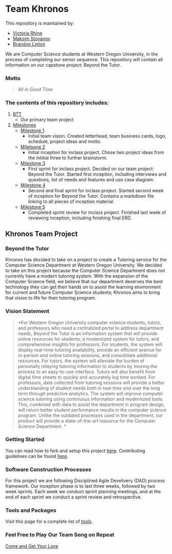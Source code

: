 # Team Khronos
This repository is maintained by:

* [Victoria Rhine](https://github.com/Victoria-Rhine)
* [Maksim Stoyanov](https://github.com/MaxWOU) 
* [Brandon Linton](https://github.com/vern97)

We are Computer Science students at Western Oregon University, in the process of completing our senior sequence. This repository will contain all information on our capstone project: Beyond the Tutor.

### **Motto**
>*All in Good Time*

### The contents of this repository includes:

1. [BTT](https://github.com/vern97/Khronos)
    - Our primary team project
2. [Milestones](/Milestones)
    - [Milestone 1](/Milestones/Milestone_1)
        - Initial team vision. Created letterhead, team business cards, logo, schedule, project ideas and motto.
    - [Miletsone 2](/Milestones/Milestone_2)
        - Initial inception for inclass project. Chose two project ideas from the intitial three to further brainstorm.
    - [Milestone 3](/Milestones/Miletsone_3)
        - First sprint for inclass project. Decided on our team project: Beyond the Tutor. Started first inception, including interviews and questions, list of needs and features and use case diagram.
    - [Milestone 4](/Milestones/Milestone_4)
        - Second and final sprint for inclass project. Started second week of inception for Beyond the Tutor. Contains a markdown file linking to all pieces of inception material.
    - [Milestone 5](/Milestones/Milestone_5)
        - Completed sprint review for inclass project. Finished last week of reviewing inception, including finishing final ERD.
        
## Khronos Team Project
### Beyond the Tutor

Khronos has decided to take on a project to create a Tutoring service for the Computer Science Department at Western Oregon University.
We decided to take on this project because the Computer Science Department does not currently have a modern tutoring system. With the expansion
of the Computer Science field, we believe that our department deserves the best technology they can get their hands on to assist the learning environment for 
current and future Computer Science students; Khronos aims to bring that vision to life for their tutoring program.

### Vision Statement

>*For Western Oregon University computer science students, tutors, and professors who need a centralized portal to address department needs, 
Beyond the Tutor is an information system that will provide online resources for students, a modernized system for tutors, 
and comprehensive insights for professors. For students, the system will display real-time tutoring availability, 
provide an efficient avenue for in-person and online tutoring sessions, and consolidate additional resources. 
For tutors, the system will alleviate the burden of personally relaying tutoring information to students by moving the process to an easy-to-use interface. 
Tutors will also benefit from digital time sheets to quickly and accurately log time worked. For professors, 
data collected from tutoring sessions will provide a better understanding of student needs both in real-time and over the long term through predictive analytics. 
The system will improve computer science tutoring using continuous information and modernized tools. This, combined with data to assist the department in program design, 
will return better student performance results in the computer science program. Unlike the outdated processes used in the department, 
our product will provide a state-of-the-art resource for the Computer Science Department. *

### Getting Started
You can read how to fork and setup this project [here](). Contributing guidelines can be found [here]().

### Software Construction Processes
For this project we are following Disciplined Agile Develivery (DAD) process framework. Our inception phase is to last three weeks, followed by two week sprints.
Each week we conduct sprint planning meetings, and at the end of each sprint we conduct a sprint review and retrospective.

### Tools and Packages
Visit this page for a complete list of [tools](/Milestones/Milestone_5/BTT_Tools).

### Feel Free to Play Our Team Song on Repeat
[Come and Get Your Love](https://www.youtube.com/watch?v=eo813WVXqk8)


